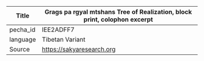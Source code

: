 |Title | Grags pa rgyal mtshans Tree of Realization, block print, colophon excerpt 
| --- | --- 
|pecha_id | IEE2ADFF7
|language | Tibetan Variant
|Source | https://sakyaresearch.org